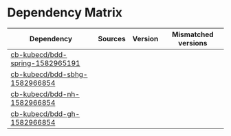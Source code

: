 # Dependency Matrix

Dependency | Sources | Version | Mismatched versions
---------- | ------- | ------- | -------------------
[cb-kubecd/bdd-spring-1582965191](https://github.com/cb-kubecd/bdd-spring-1582965191.git) |  | []() | 
[cb-kubecd/bdd-sbhg-1582966854](https://github.com/cb-kubecd/bdd-sbhg-1582966854.git) |  | []() | 
[cb-kubecd/bdd-nh-1582966854](https://github.com/cb-kubecd/bdd-nh-1582966854.git) |  | []() | 
[cb-kubecd/bdd-gh-1582966854](https://github.com/cb-kubecd/bdd-gh-1582966854.git) |  | []() | 
